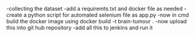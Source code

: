 -collecting the dataset 
-add a requiremts.txt and docker file as needed
-create a python script for automated selenium file as app.py
-now in cmd build the docker image using docker build -t brain-tumour .
-now upload this into git hub repository 
-add all this to jenkins and run it
